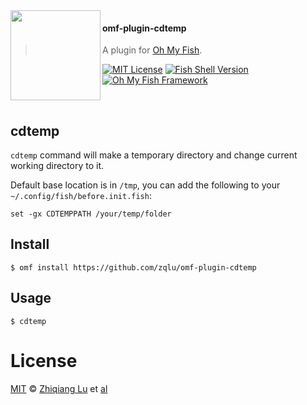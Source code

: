 <img src="https://cdn.rawgit.com/oh-my-fish/oh-my-fish/e4f1c2e0219a17e2c748b824004c8d0b38055c16/docs/logo.svg" align="left" width="144px" height="144px"/>

#### omf-plugin-cdtemp

> A plugin for [Oh My Fish][omf-link].

[![MIT License](https://img.shields.io/badge/license-MIT-007EC7.svg?style=flat-square)](/LICENSE)
[![Fish Shell Version](https://img.shields.io/badge/fish-v2.2.0-007EC7.svg?style=flat-square)](https://fishshell.com)
[![Oh My Fish Framework](https://img.shields.io/badge/Oh%20My%20Fish-Framework-007EC7.svg?style=flat-square)](https://www.github.com/oh-my-fish/oh-my-fish)

<br/>

## cdtemp

`cdtemp` command will make a temporary directory and change current working directory to it.

Default base location is in `/tmp`, you can add the following to your `~/.config/fish/before.init.fish`:

```fish
set -gx CDTEMPPATH /your/temp/folder
```

## Install

```fish
$ omf install https://github.com/zqlu/omf-plugin-cdtemp
```

## Usage

```fish
$ cdtemp
```

# License

[MIT][mit] © [Zhiqiang Lu][author] et [al][contributors]

[mit]: https://opensource.org/licenses/MIT
[author]: https://github.com/{{USER}}
[contributors]: https://github.com/{{USER}}/plugin-omf-plugin-cdtemp/graphs/contributors
[omf-link]: https://www.github.com/oh-my-fish/oh-my-fish
[license-badge]: https://img.shields.io/badge/license-MIT-007EC7.svg?style=flat-square
